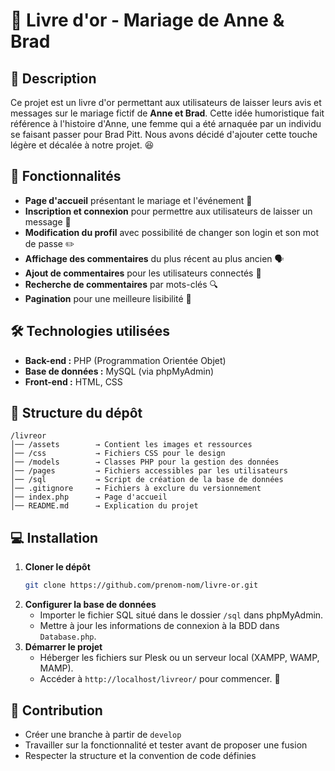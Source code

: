 # 📖 Livre d'or - Mariage de Anne & Brad

## 📝 Description
Ce projet est un livre d'or permettant aux utilisateurs de laisser leurs avis et messages sur le mariage fictif de **Anne et Brad**. Cette idée humoristique fait référence à l'histoire d'Anne, une femme qui a été arnaquée par un individu se faisant passer pour Brad Pitt. Nous avons décidé d'ajouter cette touche légère et décalée à notre projet. 😆

## 🚀 Fonctionnalités
- **Page d'accueil** présentant le mariage et l'événement 📜
- **Inscription et connexion** pour permettre aux utilisateurs de laisser un message 🔑
- **Modification du profil** avec possibilité de changer son login et son mot de passe ✏️
- **Affichage des commentaires** du plus récent au plus ancien 🗣️
- **Ajout de commentaires** pour les utilisateurs connectés 💬
- **Recherche de commentaires** par mots-clés 🔍
- **Pagination** pour une meilleure lisibilité 📄

## 🛠️ Technologies utilisées
- **Back-end :** PHP (Programmation Orientée Objet)
- **Base de données :** MySQL (via phpMyAdmin)
- **Front-end :** HTML, CSS

## 📂 Structure du dépôt
```
/livreor
│── /assets        → Contient les images et ressources
│── /css           → Fichiers CSS pour le design
│── /models        → Classes PHP pour la gestion des données
│── /pages         → Fichiers accessibles par les utilisateurs
│── /sql           → Script de création de la base de données
│── .gitignore     → Fichiers à exclure du versionnement
│── index.php      → Page d'accueil
│── README.md      → Explication du projet
```

## 💻 Installation
1. **Cloner le dépôt**
   ```sh
   git clone https://github.com/prenom-nom/livre-or.git
   ```
2. **Configurer la base de données**
   - Importer le fichier SQL situé dans le dossier `/sql` dans phpMyAdmin.
   - Mettre à jour les informations de connexion à la BDD dans `Database.php`.
3. **Démarrer le projet**
   - Héberger les fichiers sur Plesk ou un serveur local (XAMPP, WAMP, MAMP).
   - Accéder à `http://localhost/livreor/` pour commencer. 🚀

## 🤝 Contribution
- Créer une branche à partir de `develop`
- Travailler sur la fonctionnalité et tester avant de proposer une fusion
- Respecter la structure et la convention de code définies




